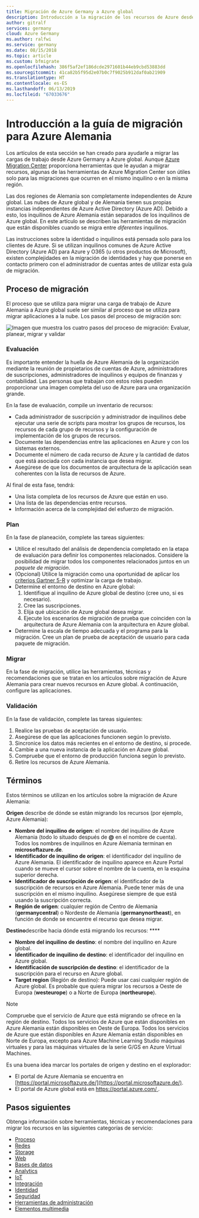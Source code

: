 ```yaml
---
title: Migración de Azure Germany a Azure global
description: Introducción a la migración de los recursos de Azure desde Azure Germany a Azure global.
author: gitralf
services: germany
cloud: Azure Germany
ms.author: ralfwi
ms.service: germany
ms.date: 08/15/2018
ms.topic: article
ms.custom: bfmigrate
ms.openlocfilehash: 386f5af2ef186dcde2971601b44eb9cbd53883dd
ms.sourcegitcommit: 41ca82b5f95d2e07b0c7f9025b912daf0ab21909
ms.translationtype: HT
ms.contentlocale: es-ES
ms.lasthandoff: 06/13/2019
ms.locfileid: "67033676"
---
```

# <a name="overview-of-migration-guidance-for-azure-germany"></a>Introducción a la guía de migración para Azure Alemania

Los artículos de esta sección se han creado para ayudarle a migrar las cargas de trabajo desde Azure Germany a Azure global. Aunque [Azure Migration Center](https://azure.microsoft.com/migration/) proporciona herramientas que le ayudan a migrar recursos, algunas de las herramientas de Azure Migration Center son útiles solo para las migraciones que ocurren en el mismo inquilino o en la misma región.

Las dos regiones de Alemania son completamente independientes de Azure global. Las nubes de Azure global y de Alemania tienen sus propias instancias independientes de Azure Active Directory (Azure AD). Debido a esto, los inquilinos de Azure Alemania están separados de los inquilinos de Azure global. En este artículo se describen las herramientas de migración que están disponibles cuando se migra entre *diferentes* inquilinos.

Las instrucciones sobre la identidad o inquilinos está pensada solo para los clientes de Azure. Si se utilizan inquilinos comunes de Azure Active Directory (Azure AD) para Azure y O365 (u otros productos de Microsoft), existen complejidades en la migración de identidades y hay que ponerse en contacto primero con el administrador de cuentas antes de utilizar esta guía de migración.

## <a name="migration-process"></a>Proceso de migración

El proceso que se utiliza para migrar una carga de trabajo de Azure Alemania a Azure global suele ser similar al proceso que se utiliza para migrar aplicaciones a la nube. Los pasos del proceso de migración son:

![Imagen que muestra los cuatro pasos del proceso de migración: Evaluar, planear, migrar y validar](./media/germany-migration-main/migration-steps.png)

### <a name="assess"></a>Evaluación

Es importante entender la huella de Azure Alemania de la organización mediante la reunión de propietarios de cuentas de Azure, administradores de suscripciones, administradores de inquilinos y equipos de finanzas y contabilidad. Las personas que trabajan con estos roles pueden proporcionar una imagen completa del uso de Azure para una organización grande.

En la fase de evaluación, compile un inventario de recursos:
  - Cada administrador de suscripción y administrador de inquilinos debe ejecutar una serie de scripts para mostrar los grupos de recursos, los recursos de cada grupo de recursos y la configuración de implementación de los grupos de recursos.
  - Documente las dependencias entre las aplicaciones en Azure y con los sistemas externos.
  - Documente el número de cada recurso de Azure y la cantidad de datos que está asociada con cada instancia que desea migrar.
  - Asegúrese de que los documentos de arquitectura de la aplicación sean coherentes con la lista de recursos de Azure.

Al final de esta fase, tendrá:

- Una lista completa de los recursos de Azure que están en uso.
- Una lista de las dependencias entre recursos.
- Información acerca de la complejidad del esfuerzo de migración.

### <a name="plan"></a>Plan

En la fase de planeación, complete las tareas siguientes:

- Utilice el resultado del análisis de dependencia completado en la etapa de evaluación para definir los componentes relacionados. Considere la posibilidad de migrar todos los componentes relacionados juntos en un *paquete de migración*.
- (Opcional) Utilice la migración como una oportunidad de aplicar los [criterios Gartner 5-R](https://www.gartner.com/newsroom/id/1684114) y optimizar la carga de trabajo.
- Determine el entorno de destino en Azure global:
  1. Identifique al inquilino de Azure global de destino (cree uno, si es necesario).
  1. Cree las suscripciones.
  1. Elija qué ubicación de Azure global desea migrar.
  1. Ejecute los escenarios de migración de prueba que coinciden con la arquitectura de Azure Alemania con la arquitectura en Azure global.
- Determine la escala de tiempo adecuada y el programa para la migración. Cree un plan de prueba de aceptación de usuario para cada paquete de migración.

### <a name="migrate"></a>Migrar

En la fase de migración, utilice las herramientas, técnicas y recomendaciones que se tratan en los artículos sobre migración de Azure Alemania para crear nuevos recursos en Azure global. A continuación, configure las aplicaciones.

### <a name="validate"></a>Validación

En la fase de validación, complete las tareas siguientes:

1. Realice las pruebas de aceptación de usuario.
1. Asegúrese de que las aplicaciones funcionen según lo previsto.
1. Sincronice los datos más recientes en el entorno de destino, si procede.
1. Cambie a una nueva instancia de la aplicación en Azure global.
1. Compruebe que el entorno de producción funciona según lo previsto.
1. Retire los recursos de Azure Alemania.

## <a name="terms"></a>Términos

Estos términos se utilizan en los artículos sobre la migración de Azure Alemania:

**Origen** describe de dónde se están migrando los recursos (por ejemplo, Azure Alemania):

- **Nombre del inquilino de origen**: el nombre del inquilino de Azure Alemania (todo lo situado después de **\@** en el nombre de cuenta). Todos los nombres de inquilinos en Azure Alemania terminan en **microsoftazure.de**.
- **Identificador de inquilino de origen**: el identificador del inquilino de Azure Alemania. El identificador de inquilino aparece en Azure Portal cuando se mueve el cursor sobre el nombre de la cuenta, en la esquina superior derecha.
- **Identificador de suscripción de origen**: el identificador de la suscripción de recursos en Azure Alemania. Puede tener más de una suscripción en el mismo inquilino. Asegúrese siempre de que está usando la suscripción correcta.
- **Región de origen**: cualquier región de Centro de Alemania (**germanycentral**) o Nordeste de Alemania (**germanynortheast**), en función de donde se encuentre el recurso que desea migrar.

**Destino**describe hacia dónde está migrando los recursos: ****

- **Nombre del inquilino de destino**: el nombre del inquilino en Azure global.
- **Identificador de inquilino de destino**: el identificador del inquilino en Azure global.
- **Identificación de suscripción de destino**: el identificador de la suscripción para el recurso en Azure global.
- **Target region** (Región de destino): Puede usar casi cualquier región de Azure global. Es probable que quiera migrar los recursos a Oeste de Europa (**westeurope**) o a Norte de Europa (**northeurope**).

> [!NOTE]
> Compruebe que el servicio de Azure que está migrando se ofrece en la región de destino. Todos los servicios de Azure que están disponibles en Azure Alemania están disponibles en Oeste de Europa. Todos los servicios de Azure que están disponibles en Azure Alemania están disponibles en Norte de Europa, excepto para Azure Machine Learning Studio máquinas virtuales y para las máquinas virtuales de la serie G/GS en Azure Virtual Machines.

Es una buena idea marcar los portales de origen y destino en el explorador:

- El portal de Azure Alemania se encuentra en [https://portal.microsoftazure.de/](https://portal.microsoftazure.de/).
- El portal de Azure global está en [ https://portal.azure.com/ ](https://portal.azure.com/).

## <a name="next-steps"></a>Pasos siguientes

Obtenga información sobre herramientas, técnicas y recomendaciones para migrar los recursos en las siguientes categorías de servicio:

- [Proceso](./germany-migration-compute.md)
- [Redes](./germany-migration-networking.md)
- [Storage](./germany-migration-storage.md)
- [Web](./germany-migration-web.md)
- [Bases de datos](./germany-migration-databases.md)
- [Analytics](./germany-migration-analytics.md)
- [IoT](./germany-migration-iot.md)
- [Integración](./germany-migration-integration.md)
- [Identidad](./germany-migration-identity.md)
- [Seguridad](./germany-migration-security.md)
- [Herramientas de administración](./germany-migration-management-tools.md)
- [Elementos multimedia](./germany-migration-media.md)
